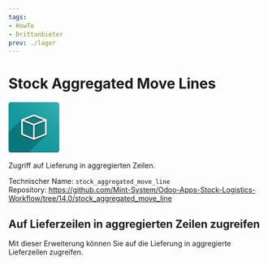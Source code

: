 ```yaml
---
tags:
- HowTo
- Drittanbieter
prev: ./lager
---
```

# Stock Aggregated Move Lines
![icon_oms_box](assets/icon_oms_box.png)

Zugriff auf Lieferung in aggregierten Zeilen.

Technischer Name: `stock_aggregated_move_line`\
Repository: <https://github.com/Mint-System/Odoo-Apps-Stock-Logistics-Workflow/tree/14.0/stock_aggregated_move_line>

## Auf Lieferzeilen in aggregierten Zeilen zugreifen

Mit dieser Erweiterung können Sie auf die Lieferung in aggregierte Lieferzeilen zugreifen.
